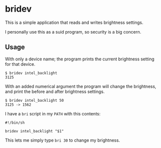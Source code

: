 # bridev

This is a simple application that reads and writes brightness settings.

I personally use this as a suid program, so security is a big concern.

## Usage

With only a device name; the program prints the current brightness setting for that device.

```
$ bridev intel_backlight
3125
```

With an added numerical argument the program will change the brightness, and print the before and after brightness settings.

```
$ bridev intel_backlight 50
3125 -> 1562
```

I have a `bri` script in my `PATH` with this contents:

```
#!/bin/sh

bridev intel_backlight "$1"
```

This lets me simply type `bri 30` to change my brightness.
